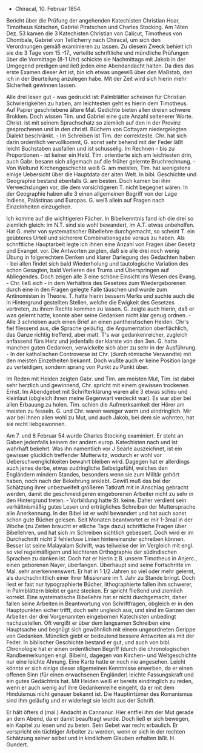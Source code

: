 + Chiracal, 10. Februar 1854.

 Bericht über die Prüfung der angehenden Katechisten Christian Hoar,  Timotheus Kotschen, Gabriel Piratschen und Charles Stocking. 
Am 14ten Dez. 53 kamen die 3 Katechisten Christian von Calicut, Timotheus von Chombala, Gabriel von Tellicherry nach Chiracal, um sich den Verordnungen gemäß examinieren zu lassen. Zu diesem Zweck behielt ich sie die 3 Tage vom 15.-17., verteilte schriftliche und mündliche Prüfungen über die Vormittage (8-1 Uhr) schickte sie Nachmittags mit Jakob in der Umgegend predigen und ließ jeden eine Abendandacht halten. Da dies das erste Examen dieser Art ist, bin ich etwas ungewiß über den Maßstab, den ich in der Beurteilung anzulegen habe. Mit der Zeit wird sich hierin mehr Sicherheit gewinnen lassen.

Alle drei lesen gut - was gedruckt ist: Palmblätter scheinen für Christian Schwierigkeiten zu haben, am leichtesten geht es hierin dem Timotheus. Auf Papier geschriebene ältere Mal. Gedichte bieten allen dreien schwere Brokken. Doch wissen Tim. und Gabriel eine gute Anzahl seltenerer Worte. Christ. ist mit seinem Sprachschatz so ziemlich auf den in der Provinz gesprochenen und in den christl. Büchern von Cottayam niedergelegten Dialekt beschränkt. - Im Schreiben ist Tim. der correkteste. Chr. hat sich darin ordentlich vervollkommt, G. sonst sehr behend mit der Feder läßt leicht Buchstaben ausfallen und ist schusselig. Im Rechnen - bis zu Proportionen - ist keiner ein Held. Tim. orientierte sich am leichtesten drin, auch Gabr. besann sich allgemach auf die früher gelernte Bruchrechnung. - Von Weltund Kirchengeschichte weiß G. am meisten, Tim. hat wenigstens einige Uebersicht über die Hauptdata der alten Welt. In bibl. Geschichte und Geographie bestand ebenfalls G. am besten. Doch kamen bei ihm Verwechslungen vor, die dem vorsichtigeren T. nicht begegnet wären. In der Geographie haben alle 3 einen allgemeinen Begriff von der Lage Indiens, Palästinas und Europas. G. weiß allein auf Fragen nach Einzelnheiten einzugehen.

Ich komme auf die wichtigeren Fächer. In Bibelkenntnis fand ich die drei so ziemlich gleich: im N.T. sind sie wohl bewandert, im A.T. etwas unbeholfen. Hat G. mehr von systematischer Bibellehre durchgemacht, so scheint T. ein geübteres Urteil und sicherere Combinationsgabe voraus zu haben. Als schriftliche Hauptarbeit legte ich ihnen eine Anzahl von Fragen über Gesetz und Evangel. vor. Die Antworten zeigten, daß sie alle drei noch wenig Übung in folgerechtem Denken und klarer Darlegung des Gedachten haben - bei allen findet sich bald Wiederholung und tautologische Variation des schon Gesagten, bald Verlieren des Trums und Überspringen auf Abliegendes. Doch zeigen alle 3 eine schöne Einsicht ins Wesen des Evang. - Chr. ließ sich - in dem Verhältnis des Gesetzes zum Wiedergeborenen durch eine in den Fragen gelegte Falle täuschen und wurde zum Antinomisten in Theorie. T. hatte hierin bessern Merks und suchte auch die in Hintergrund gestellten Stellen, welche die Ewigkeit des Gesetzes vertreten, zu ihrem Rechte kommen zu lassen. G. zeigte auch hierin, daß er was gelernt hatte, konnte aber seine Gedanken nicht klar genug ordnen. - Alle 3 schrieben auch einen Brief an einen pantheistischen Heiden. Chr's fiel fliessend aus, die Sprache geläufig, die Argumentation oberflächlich, das Ganze richtig treffend, aber matt. T's war gedankenreicher, zugleich anfassend fürs Herz und jedenfalls der klarste von den 3en. G. hatte manchen guten Gedanken, verwickelte sich aber zu sehr in der Ausführung. - In der katholischen Controverse ist Chr. (durch römische Verwandte) mit den meisten Einzelheiten bekannt. Doch wußte auch er keine Position lange zu verteidigen, sondern sprang von Punkt zu Punkt über.

Im Reden mit Heiden zeigten Gabr. und Tim. am meisten Mut, Tim. ist dabei sehr herzlich und gewinnend, Chr. spricht mit einem gewissen trockenen Ernst. Im Abendgebet mit Schrifterklärung waren alle 3 etwas scheu und kleinlaut (obgleich ihnen meine Gegenwart verdeckt war). Es war aber bei allen Erbauung zu holen. Tim. schien die Aufmerksamkeit der Hörer am meisten zu fesseln. G. und Chr. waren weniger warm und eindringlich. 
Mir war bei ihnen allen wohl zu Mut, und auch Jakob, bei dem sie wohnten, hat sie recht liebgewonnen.

Am 7. und 8 Februar 54 wurde Charles Stocking examiniert. Er steht an Gaben jedenfalls keinem der andern europ. Katechisten nach und ist wahrhaft bekehrt. Was ihn namentlich vor J Searle auszeichnet, ist ein gewisser glücklich treffender Mutterwitz, wodurch er wohl vor Ueberschwenglichkeiten bewahrt bleiben wird. Dagegen hat er allerdings auch jenes derbe, etwas zudringliche Selbstgefühl, welches den Engländern mindern Standes, besonders wenn sie zum Militär gehört haben, noch nach der Bekehrung anklebt. Gewiß muß das bei der Schätzung ihrer unbezweifelt größeren Tatkraft mit in Anschlag gebracht werden, damit die geschmeidigeren eingeborenen Arbeiter nicht zu sehr in den Hintergrund treten. - Vorbildung hatte St. keine. Daher verdient sein verhältnismäßig gutes Lesen und erträgliches Schreiben der Muttersprache alle Anerkennung. In der Bibel ist er wohl bewandert und hat auch sonst schon gute Bücher gelesen. Seit Monaten beantwortet er mir 1-3mal in der Woche (zu Zeiten braucht er etliche Tage dazu) schriftliche Fragen über Bibellehren, und hat sich im Schreiben sichtlich gebessert. Doch wird er im Durchschnitt nicht 2 fehlerlose Linien hintereinander schreiben können. Besser ist seine Malayalam Schrift, was teilweise der im Vergleich mit engl. so viel regelmäßigern und leichteren Orthographie der südindischen Sprachen zu danken ist. Doch hat er hierin z.B. unsern Timotheus in Anjerc., einen geborenen Nayer, überfangen. Überhaupt sind seine Fortschritte im Mal. sehr anerkennenswert. Er hat in 1 1/2 Jahren so viel oder mehr gelernt, als durchschnittlich einer Ihrer Missionare im 1. Jahr zu Stande bringt. Doch liest er fast nur typographierte Bücher, lithographierte fallen ihm schwerer, in Palmblättern bleibt er ganz stecken. Er spricht fließend und ziemlich korrekt. Eine systematische Bibellehre hat er nicht durchgemacht, daher fallen seine Arbeiten in Beantwortung von Schriftfragen, obgleich er in den Hauptpunkten sicher trifft, doch sehr ungleich aus, und sind im Ganzen den Arbeiten der drei Vorgenannten eingebornen Katechisten unbedingt nachzustellen. Oft vergißt er über dem langsamen Schreiben eine Hauptsache und begnügt sich gewöhnlich mit einem ungeordneten Gerippe von Gedanken. Mündlich giebt er bedeutend bessere Antworten als mit der Feder. In biblischer Geschichte bestand er gut, und auch von bibl. Chronologie hat er einen ordentlichen Begriff (durch die chronologischen Randbemerkungen engl. Bibeln), dagegen von Kirchen- und Weltgeschichte nur eine leichte Ahnung. Eine Karte hatte er noch nie angesehen. Leicht könnte er sich einige dieser allgemeinen Kenntnisse erwerben, da er einen offenen Sinn (für einen erwachsenen Engländer) leichte Fassungskraft und ein gutes Gedächtnis hat. Mit Heiden weiß er bereits eindringlich zu reden, wenn er auch wenig auf ihre Gedankenreihe eingeht, da er mit dem Hinduismus nicht genauer bekannt ist. Die Hauptirrtümer des Romanismus sind ihm geläufig und er widerlegt sie leicht aus der Schrift.

Er hält öfters d (mal.) Andacht in Cannanur. Hier entfiel ihm der Mut gerade an dem Abend, da er damit beauftragt wurde. Doch ließ er sich bewegen, ein Kapitel zu lesen und zu beten. Sein Gebet war recht erbaulich. 
Er verspricht ein tüchtiger Arbeiter zu werden, wenn er sich in der rechten Schätzung seiner selbst und in kindlichem Glauben erhalten läßt.  H. Gundert.
